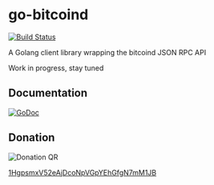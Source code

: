 go-bitcoind
===========
[![Build Status](https://travis-ci.org/Toorop/go-bitcoind.svg)](https://travis-ci.org/Toorop/go-bitcoind)


A Golang client library wrapping the bitcoind JSON RPC API

Work in progress, stay tuned

Documentation
-----
[![GoDoc](https://godoc.org/github.com/Toorop/go-bitcoind?status.png)](https://godoc.org/github.com/Toorop/go-bitcoind)

Donation
------

![Donation QR](http://api.qrserver.com/v1/create-qr-code/?size=200x200&data=bitcoin:1HgpsmxV52eAjDcoNpVGpYEhGfgN7mM1JB%3Flabel%3DToorop)

[1HgpsmxV52eAjDcoNpVGpYEhGfgN7mM1JB](http://tinyurl.com/mccsoez)

